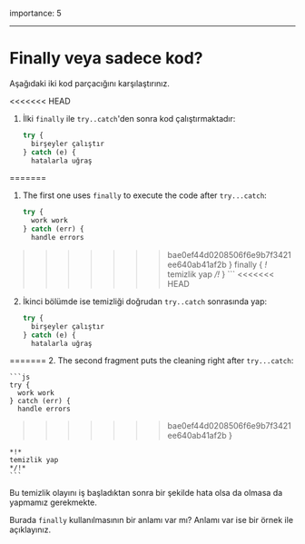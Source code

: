 importance: 5

---

# Finally veya sadece kod?

Aşağıdaki iki kod parçacığını karşılaştırınız.

<<<<<<< HEAD
1. İlki `finally` ile `try..catch`'den sonra kod çalıştırmaktadır:

    ```js
    try {
      birşeyler çalıştır
    } catch (e) {
      hatalarla uğraş
=======
1. The first one uses `finally` to execute the code after `try...catch`:

    ```js
    try {
      work work
    } catch (err) {
      handle errors
>>>>>>> bae0ef44d0208506f6e9b7f3421ee640ab41af2b
    } finally {
    *!*
      temizlik yap
    */!*
    }
    ```
<<<<<<< HEAD
2. İkinci bölümde ise temizliği doğrudan `try..catch` sonrasında yap:

    ```js
    try {
      birşeyler çalıştır
    } catch (e) {
      hatalarla uğraş
=======
2. The second fragment puts the cleaning right after `try...catch`:

    ```js
    try {
      work work
    } catch (err) {
      handle errors
>>>>>>> bae0ef44d0208506f6e9b7f3421ee640ab41af2b
    }

    *!*
    temizlik yap
    */!*
    ```

Bu temizlik olayını iş başladıktan sonra bir şekilde hata olsa da olmasa da yapmamız gerekmekte.

Burada `finally` kullanılmasının bir anlamı var mı? Anlamı var ise bir örnek ile açıklayınız.